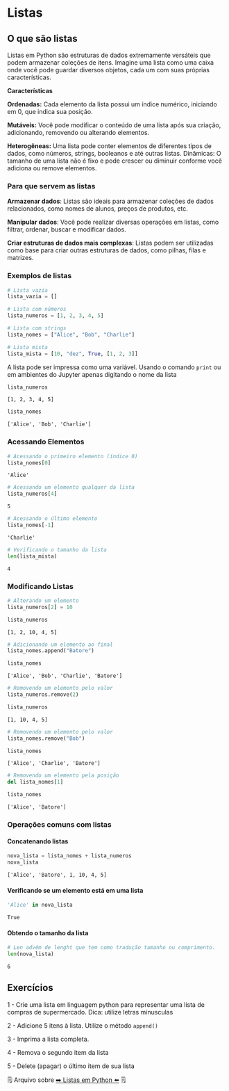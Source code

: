 # Listas

## O que são listas

Listas em Python são estruturas de dados extremamente versáteis que podem armazenar coleções de itens. Imagine uma lista como uma caixa onde você pode guardar diversos objetos, cada um com suas próprias características.

**Características**

**Ordenadas:** Cada elemento da lista possui um índice numérico, iniciando em 0, que indica sua posição.

**Mutáveis:** Você pode modificar o conteúdo de uma lista após sua criação, adicionando, removendo ou alterando elementos.

**Heterogêneas:** Uma lista pode conter elementos de diferentes tipos de dados, como números, strings, booleanos e até outras listas.
Dinâmicas: O tamanho de uma lista não é fixo e pode crescer ou diminuir conforme você adiciona ou remove elementos.

### Para que servem as listas

**Armazenar dados**: Listas são ideais para armazenar coleções de dados relacionados, como nomes de alunos, preços de produtos, etc.

**Manipular dados**: Você pode realizar diversas operações em listas, como filtrar, ordenar, buscar e modificar dados.

**Criar estruturas de dados mais complexas**: Listas podem ser utilizadas como base para criar outras estruturas de dados, como pilhas, filas e matrizes.


### Exemplos de listas


```python
# Lista vazia
lista_vazia = []

# Lista com números
lista_numeros = [1, 2, 3, 4, 5]

# Lista com strings
lista_nomes = ["Alice", "Bob", "Charlie"]

# Lista mista
lista_mista = [10, "dez", True, [1, 2, 3]]
```

A lista pode ser impressa como uma variável. Usando o comando `print` ou em ambientes do Jupyter apenas digitando o nome da lista


```python
lista_numeros
```




    [1, 2, 3, 4, 5]




```python
lista_nomes
```




    ['Alice', 'Bob', 'Charlie']



### Acessando Elementos


```python
# Acessando o primeiro elemento (índice 0)
lista_nomes[0]
```




    'Alice'




```python
# Acessando um elemento qualquer da lista
lista_numeros[4]
```




    5




```python
# Acessando o último elemento
lista_nomes[-1]
```




    'Charlie'




```python
# Verificando o tamanho da lista
len(lista_mista)
```




    4



### Modificando Listas


```python
# Alterando um elemento
lista_numeros[2] = 10
```


```python
lista_numeros
```




    [1, 2, 10, 4, 5]




```python
# Adicionando um elemento ao final
lista_nomes.append("Batore")
```


```python
lista_nomes
```




    ['Alice', 'Bob', 'Charlie', 'Batore']




```python
# Removendo um elemento pelo valor
lista_numeros.remove(2)
```


```python
lista_numeros
```




    [1, 10, 4, 5]




```python
# Removendo um elemento pelo valor
lista_nomes.remove("Bob")
```


```python
lista_nomes
```




    ['Alice', 'Charlie', 'Batore']




```python
# Removendo um elemento pela posição
del lista_nomes[1]
```


```python
lista_nomes
```




    ['Alice', 'Batore']



### Operações comuns com listas

#### Concatenando listas


```python
nova_lista = lista_nomes + lista_numeros
nova_lista
```




    ['Alice', 'Batore', 1, 10, 4, 5]



#### Verificando se um elemento está em uma lista


```python
'Alice' in nova_lista
```




    True



#### Obtendo o tamanho da lista


```python
# Len advém de lenght que tem como tradução tamanho ou comprimento.
len(nova_lista) 
```




    6



## Exercícios

1 - Crie uma lista em linguagem python para representar uma lista de compras de supermercado. Dica: utilize letras mínusculas


<!-- ```python

``` -->

2 - Adicione 5 itens à lista. Utilize o método `append()`


<!-- ```python

``` -->

3 - Imprima a lista completa.


<!-- ```python

``` -->

4 - Remova o segundo item da lista


<!-- ```python

``` -->

5 - Delete (apagar) o último item de sua lista


<!-- ```python

``` -->

🗒️ Arquivo sobre <a href="https://github.com/CTInternet/arquivos/tree/main/Algoritmos%20e%20L%C3%B3gica%20de%20Programa%C3%A7%C3%A3o/04%20L%C3%B3gica%20com%20python%20-%20Listas" target="_blank">➡️ Listas em Python ⬅️</a> 🗒️

